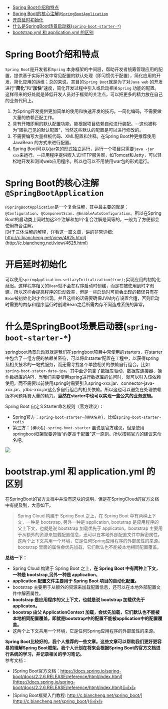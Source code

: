 <!-- TOC -->

- [Spring Boot介绍和特点](#spring-boot介绍和特点)
- [Spring Boot的核心注解`@SpringBootApplication`](#spring-boot的核心注解springbootapplication)
- [开启延时初始化](#开启延时初始化)
- [什么是SpringBoot场景启动器(`spring-boot-starter-*`)](#什么是springboot场景启动器spring-boot-starter-)
- [bootstrap.yml 和 application.yml 的区别](#bootstrapyml-和-applicationyml-的区别)

<!-- /TOC -->
# Spring Boot介绍和特点
`Spring Boot`是开发者和`Spring` 本身框架的中间层，帮助开发者统筹管理应用的配置，提供基于实际开发中常见配置的默认处理（即习惯优于配置），简化应用的开发，简化应用的运维；总的来说，其目的`Spring Boot`就是为了对`Java web` 的开发进行“**简化**”和“**加快**”速度，简化开发过程中引入或启动相关`Spring` 功能的配置。这样带来的好处就是降低开发人员对于框架的关注点，可以把更多的精力放在自己的业务代码上。   

1. 为Spring开发提供更加简单的使用和快速开发的技巧。--简化编码，不需要做大量的依赖匹配工作。
2. 具有开箱即用的默认配置功能，能根据项目依赖自动进行装配。--这也被称为"固执己见的默认配置"，当然这些默认的配置是可以进行修改的。
3. 不需要编写大量样板代码、XML配置和注释。在Spring Boot种更推荐使用JavaBean 的方式来进行配置。
4. Spring Boot可以以jar包的形式独立运行，运行一个项目只需要`java -jar xxx`来运行。--应用程序提供嵌入式HTTP服务器，如Tomcat和Jetty，可以轻松地开发和测试web应用程序。所以也可以不用使用war包的形式运行。

# Spring Boot的核心注解`@SpringBootApplication`
`@SpringBootApplication`是一个复合注解，其中最主要的就是：`@Configuration`、`@ComponentScan`、`@EnableAutoConfiguration`。所以在Spring Boot的启动类上同时加这3个注解和加1个复合注解是同等的，一般为了方便都会使用符合注解。   
[对于三体注解的解释，详看这一篇文章，讲的非常详细: http://c.biancheng.net/view/4625.html](http://c.biancheng.net/view/4625.html)


# 开启延时初始化
可以使用`springApplication.setLazyInitialization(true);`实现应用的初始化延迟。这样程序相关的`Bean`就不会在程序启动时创建，而是在被使用到时才创建。所以这样会提高程序的启动效率，但是一些启动时可能会出现的错误只有在`Bean`被初始化时才会出现。并且这样的话需要确保JVM内存设置合适，否则启动时需要的内存和程序运行时创建Bean之后所需内存不同造成系统的异常。

# 什么是SpringBoot场景启动器(`spring-boot-starter-*`)
springboot场景启动器就是我们在springboot项目中常使用的starters，在starter中包含了一组方便的依赖关系符，可以将此starter配置在工程中，以获得spring及相关技术的一站式服务，而无需寻找各个单独相关的依赖自行组合。比如`spring-boot-stater-data-jpa`，其中至少包含了数据库驱动、数据库连接器、操作数据库的API，当我们需要使用spring进行数据库的访问时，就可以引入该依赖使用。而不需要以前使用spring时需要引入spring-xxx.jar、connector-java-xxx.jar、jdbc-xxx.jar这么多自行组合的相关依赖。所以这也可以避免在处理依赖版本问题耗费大量的精力。**当然在starter中也可以实现一些公共的业务逻辑。**

Spring Boot 自定义Starter命名规则（官方建议）：
- Spring官方：`spring-boot-starter-{模块名称}`，比如`spring-boot-starter-redis`
- 第三方：`{模块名}-spring-boot-starter`
虽说是官方建议，但是使用springboot框架就要遵循“约定高于配置”这一原则。所以按照官方的建议来命名吧。

![](http://sunyanping.gitee.io/it-keep/ASSET/starter核心说明.png)

# bootstrap.yml 和 application.yml 的区别
在SpringBoot的官方文档中并没有这块的说明，但是在SpringCloud的官方文档中有提及到，大意如下。
> Spring Cloud 构建于 Spring Boot 之上，在 Spring Boot 中有两种上下文，一种是 bootstrap, 另外一种是 application, bootstrap 是应用程序的父上下文，也就是说 bootstrap 加载优先于 applicaton。bootstrap 主要用于从额外的资源来加载配置信息，还可以在本地外部配置文件中解密属性。这两个上下文共用一个环境，它是任何Spring应用程序的外部属性的来源。bootstrap 里面的属性会优先加载，它们默认也不能被本地相同配置覆盖。

**总结一下：**    
- Spring Cloud 构建于 Spring Boot 之上，**在 Spring Boot 中有两种上下文，一种是 bootstrap,另外一种是 application**。
- **application 配置文件主要用于 Spring Boot 项目的自动化配置。**
- bootstrap 主要用于从额外的资源来加载配置信息，还可以在本地外部配置文件中解密属性。
- **bootstrap 是应用程序的父上下文，也就是说 bootstrap 加载优先于 applicaton。**
- **boostrap 由父 ApplicationContext 加载，会优先加载，它们默认也不能被本地相同配置覆盖。即就是bootstrap中的配置不能被application中的配置覆盖。**
- 这两个上下文共用一个环境，它是任何Spring应用程序的外部属性的来源。


**Spring Boot比较好的，我个人推荐的一些文章。这些文章可以帮助我们更好更容易的理解Spring Boot框架。我个人计划在将来会根据Spring Boot的官方文档进行系统的学习，并记录相关的学习笔记。**     
参考文档：    
- [Spring Boot官方文档：https://docs.spring.io/spring-boot/docs/2.2.6.RELEASE/reference/html/index.html](https://docs.spring.io/spring-boot/docs/2.2.6.RELEASE/reference/html/index.html)👍👍👍  
-  [Spring Boot框架入门教程: http://c.biancheng.net/spring_boot/](http://c.biancheng.net/spring_boot/)👍👍👍

